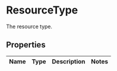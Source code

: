 # ResourceType

The resource type.
## Properties
| Name | Type | Description | Notes |
| ------------ | ------------- | ------------- | ------------- |


